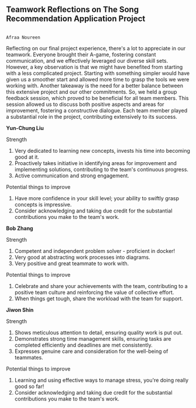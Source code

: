 ## Teamwork Reflections on The Song Recommendation Application Project
                                                                               Afraa Noureen
                                                                               
Reflecting on our final project experience, there's a lot to appreciate in our teamwork. Everyone brought their A-game, fostering constant communication, and we effectively leveraged our diverse skill sets. However, a key observation is that we might have benefited from starting with a less complicated project. Starting with something simpler would have given us a smoother start and allowed more time to grasp the tools we were working with. Another takeaway is the need for a better balance between this extensive project and our other commitments. So, we held a group feedback session, which proved to be beneficial for all team members. This session allowed us to discuss both positive aspects and areas for improvement, fostering a constructive dialogue. Each team member played a substantial role in the project, contributing extensively to its success.


**Yun-Chung Liu**

Strength
1. Very dedicated to learning new concepts, invests his time into becoming good at it.
2. Proactively takes initiative in identifying areas for improvement and implementing solutions, contributing to the team's continuous progress.
3. Active communication and strong engagement.

Potential things to improve
1. Have more confidence in your skill level; your ability to swiftly grasp concepts is impressive.
2. Consider acknowledging and taking due credit for the substantial contributions you make to the team's work.

**Bob Zhang**

Strength
1. Competent and independent problem solver - proficient in docker!
2. Very good at abstracting work processes into diagrams.
3. Very positive and great teammate to work with.

Potential things to improve
1. Celebrate and share your achievements with the team, contributing to a positive team culture and reinforcing the value of collective effort.
2. When things get tough, share the workload with the team for support.

**Jiwon Shin**

Strength
1. Shows meticulous attention to detail, ensuring quality work is put out.
2. Demonstrates strong time management skills, ensuring tasks are completed efficiently and deadlines are met consistently.
3. Expresses genuine care and consideration for the well-being of teammates.

Potential things to improve
1. Learning and using effective ways to manage stress, you're doing really good so far!
2. Consider acknowledging and taking due credit for the substantial contributions you make to the team's work.


